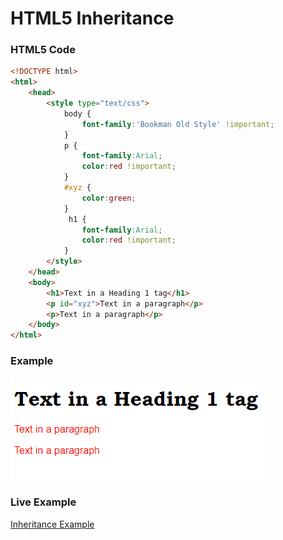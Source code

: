 # HTML5 Inheritance

### HTML5 Code

```html
<!DOCTYPE html>
<html>
    <head>
        <style type="text/css">
            body {
            	font-family:'Bookman Old Style' !important;
            }
            p {
            	font-family:Arial;
            	color:red !important;
            }
            #xyz {
            	color:green;
            }
             h1 {
            	font-family:Arial;
            	color:red !important;
            }
        </style>
    </head>
    <body>
        <h1>Text in a Heading 1 tag</h1>
        <p id="xyz">Text in a paragraph</p>
        <p>Text in a paragraph</p>
    </body>
</html>
```

### Example

<img src="screenshots/Inheritance1.PNG" />

### Live Example
<a href="https://html5-css-javascript-examples.azurewebsites.net/HTML5/Inheritance.html">Inheritance Example</a>
